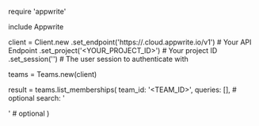 require 'appwrite'

include Appwrite

client = Client.new
    .set_endpoint('https://<REGION>.cloud.appwrite.io/v1') # Your API Endpoint
    .set_project('<YOUR_PROJECT_ID>') # Your project ID
    .set_session('') # The user session to authenticate with

teams = Teams.new(client)

result = teams.list_memberships(
    team_id: '<TEAM_ID>',
    queries: [], # optional
    search: '<SEARCH>' # optional
)
